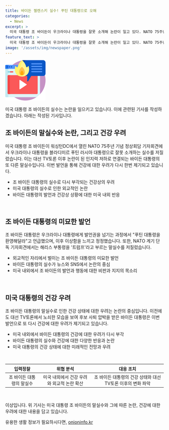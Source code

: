 ```yaml
---
title: 바이든 젤렌스키 실수! 푸틴 대통령으로 오해
categories:
  - News
excerpt: >
  미국 대통령 조 바이든이 우크라이나 대통령을 잘못 소개해 논란이 일고 있다. NATO 75주년 기념 정상회담에서 발언한 바이든은 볼로디미르 젤렌스키 우크라이나 대통령을 블라디미르 푸틴 러시아 대통령으로 실수 소개했다. 이어 바이든은 정정하고, 건강 문제에 대한 우려가 증폭되고 있다. 전 대통령 트럼프와의 대선 TV토론에서의 노쇠한 모습과 더불어 이번 실수로 인해 건강 문제에 대한 우려가 다시 불거지는 상황이다.
feature_text: >
  미국 대통령 조 바이든이 우크라이나 대통령을 잘못 소개해 논란이 일고 있다. NATO 75주년 기념 정상회담에서 발언한 바이든은 볼로디미르 젤렌스키 우크라이나 대통령을 블라디미르 푸틴 러시아 대통령으로 실수 소개했다. 이어 바이든은 정정하고, 건강 문제에 대한 우려가 증폭되고 있다. 전 대통령 트럼프와의 대선 TV토론에서의 노쇠한 모습과 더불어 이번 실수로 인해 건강 문제에 대한 우려가 다시 불거지는 상황이다.
image: '/assets/img/newspaper.png'
---
```


<p><img src="/assets/img/news.png" alt="rentncar 속보" /></p>

<p>미국 대통령 조 바이든의 실수는 논란을 일으키고 있습니다. 이에 관련된 기사를 작성하겠습니다. 아래는 작성된 기사입니다.</p>

<h2 data-ke-size="size26">조 바이든의 말실수와 논란, 그리고 건강 우려</h2>

<p>미국 대통령 조 바이든이 워싱턴DC에서 열린 NATO 75주년 기념 정상회담 기자회견에서 우크라이나 대통령을 블라디미르 푸틴 러시아 대통령으로 잘못 소개하는 실수를 저질렀습니다. 이는 대선 TV토론 이후 논란이 된 인지력 저하로 연결되는 바이든 대통령의 또 다른 말실수입니다. 이번 발언을 통해 건강에 대한 우려가 다시 한번 제기되고 있습니다.</p>

<ul>
    <li>조 바이든 대통령의 실수로 다시 부각되는 건강상의 우려</li>
    <li>미국 대통령의 실수로 인한 외교적인 논란</li>
    <li>바이든 대통령의 발언과 건강상 상황에 대한 미국 내외 반응</li>
</ul>

<p data-ke-size="size16">&nbsp;</p>

<h2 data-ke-size="size26">조 바이든 대통령의 미묘한 발언</h2>

<p>조 바이든 대통령은 우크라이나 대통령에게 발언권을 넘기는 과정에서 "푸틴 대통령을 환영해달라"고 언급했으며, 이후 이상함을 느끼고 정정했습니다. 또한, NATO 계기 단독 기자회견에서는 해리스 부통령을 '트럼프'라고 부르는 말실수를 저질렀습니다.</p>

<ul>
    <li>외교적인 자리에서 벌이는 조 바이든 대통령의 미묘한 발언</li>
    <li>바이든 대통령의 실수가 뉴스와 SNS에서 논란의 중심</li>
    <li>미국 내외에서 조 바이든의 발언과 행동에 대한 비판과 지지의 목소리</li>
</ul>

<p data-ke-size="size16">&nbsp;</p>

<h2 data-ke-size="size26">미국 대통령의 건강 우려</h2>

<p>조 바이든 대통령의 말실수로 인한 건강 상태에 대한 우려는 논란의 중심입니다. 이전에도 대선 TV토론에서 노쇠한 모습을 보여 후보 사퇴 압박을 받은 바이든 대통령은 이번 발언으로 또 다시 건강에 대한 우려가 제기되고 있습니다.</p>

<ul>
    <li>미국 내외에서 바이든 대통령의 건강에 대한 우려가 다시 부각</li>
    <li>바이든 대통령의 실수와 건강에 대한 다양한 반응과 논란</li>
    <li>미국 대통령의 건강 상태에 대한 미래적인 전망과 우려</li>
</ul>

<p data-ke-size="size16">&nbsp;</p>

<table>
    <thead>
        <tr>
            <th style="text-align: center;">입력정찰</th>
            <th style="text-align: center;">위협 분석</th>
            <th style="text-align: center;">대응 조치</th>
        </tr>
    </thead>
    <tbody>
        <tr>
            <td style="text-align: center;">조 바이든 대통령의 말실수</td>
            <td style="text-align: center;">미국 내외에서 건강 우려와 외교적 논란 확산</td>
            <td style="text-align: center;">조 바이든 대통령의 건강 상태와 대선 TV토론 이후의 변화 파악</td>
        </tr>
    </tbody>
</table>

<p data-ke-size="size16">&nbsp;</p>

<p>이상입니다. 위 기사는 미국 대통령 조 바이든의 말실수와 그에 따른 논란, 건강에 대한 우려에 대한 내용을 담고 있습니다.</p>
유용한 생활 정보가 필요하시다면, <a href="https://onioninfo.kr" rel="dofollow">onioninfo.kr</a>


